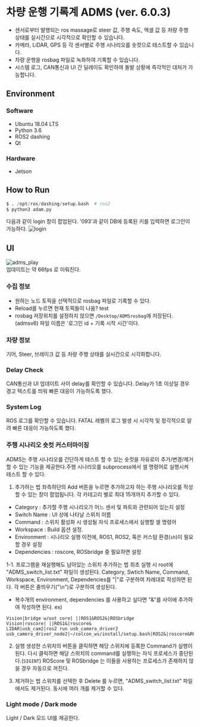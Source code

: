 # 차량 운행 기록계 ADMS (ver. 6.0.3)

* 센서로부터 발행되는 ros massage로 steer 값, 주행 속도, 엑셀 값 등 차량 주행 상태를 실시간으로 시각적으로 확인할 수 있습니다.   
* 카메라, LiDAR, GPS 등 각 센서별로 주행 시나리오를 숏컷으로 테스트할 수 있습니다.   
* 차량 운행을 rosbag 파일로 녹화하여 기록할 수 있습니다.
* 시스템 로그, CAN통신과 UI 간 딜레이도 확인하여 돌발 상황에 즉각적인 대처가 가능합니다.

## Environment
### Software
* Ubuntu 18.04 LTS
* Python 3.6
* ROS2 dashing
* Qt
### Hardware
* Jetson

## How to Run
```python
$ . /opt/ros/dashing/setup.bash  # ros2
$ python3 adam.py
```
다음과 같이 login 창이 팝업된다. '093'과 같이 DB에 등록된 키를 입력하면 로그인이 가능하다.
![login](https://github.com/DGIST-ARTIV/ARTIV-ADAM/assets/48004826/79fd081c-b79c-405e-af09-a5def2815568)

## UI
![adms_play](https://github.com/DGIST-ARTIV/ARTIV-ADAM/assets/48004826/9661c71f-14d8-46dd-9e60-7925db403846)  
업데이트는 약 66fps 로 이뤄진다.

### 수집 정보
* 원하는 노드 토픽을 선택적으로 rosbag 파일로 기록할 수 있다.
* Reload를 누르면 현재 토픽들이 나옴? test
* rosbag 저장위치를 설정하지 않으면 `/Desktop/ADMSrosbag`에 저장된다. (admsv6) 파일 이름은 '로그인 id + 기록 시작 시간'이다.

### 차량 정보
기어, Steer, 브레이크 값 등 차량 주행 상태를 실시간으로 시각화합니다.

### Delay Check
CAN통신과 UI 업데이트 사이 delay를 확인할 수 있습니다. Delay가 1초 이상일 경우 경고 텍스트를 띄워 빠른 대응이 가능하도록 했다.

### System Log
ROS 로그를 확인할 수 있습니다. FATAL 레벨의 로그 발생 시 시각적 및 청각적으로 알려 빠른 대응이 가능하도록 했다.

### 주행 시나리오 숏컷 커스터마이징
ADMS는 주행 시나리오를 간단하게 테스트 할 수 있는 숏컷을 자유로이 추가/변경/제거할 수 있는 기능을 제공한다.주행 시나리오를 subprocess에서 셀 명령어로 실행시켜 테스트 할 수 있다.
1. 추가하는 법
좌측하단의 Add 버튼을 누르면 추가하고자 하는 주행 시나리오를 작성할 수 있는 창이 팝업됩니다. 각 카테고리 별로 최대 15개까지 추가할 수 있다.
* Category : 추가할 주행 시나리오가 어느 센서 및 파트와 관련되어 있는지 설정
* Switch Name : UI 상에 나타날 스위치 이름
* Command : 스위치 활성화 시 생성될 자식 프로세스에서 실행할 셀 명령어
* Workspace : Build 옵션 설정.
* Environment : 시나리오 실행 이전에, ROS1, ROS2, 혹은 커스텀 환경(`sh`)이 필요할 경우 설정
* Dependencies : roscore, ROSbridge 중 필요하면 설정

1-1. 프로그램을 재실행해도 남아있는 스위치 추가하는 법
최초 실행 시 root에 "ADMS_switch_list.txt" 파일이 생성된다. Category, Swtich Name, Command, Workspace, Environment, Dependencies를 "|"로 구분하여 차례대로 작성하면 된다. 각 버튼은 줄띄우기("\n")로 구분하여 생성된다.
* 복수개의 environment, dependencies 를 사용하고 싶다면 "&"를 사이에 추가하여 작성하면 된다.
ex)  
```
Vision|bridge w/out core| ||ROS1&ROS2&|ROSbridge
Vision|roscore| ||ROS1&|roscore&
LIDAR|usb_cam2|ros2 run usb_camera_driver2 usb_camera_driver_node2|~/colcon_ws/install/setup.bash|ROS2&|roscore&ROSbridge
```

2. 실행
생성한 스위치의 버튼을 클릭하면 해당 스위치에 등록한 Command가 실행이 된다. 다시 클릭하면 해당 스위치의 command를 실행하는 자식 프로세스가 중단된다.(`SIGINT`) ROScore 및 ROSbridge 는 이들을 사용하는 프로세스가 존재하지 않을 경우 자동으로 꺼진다.

3. 제거하는 법
스위치를 선택한 후 Delete 를 누르면, "ADMS_switch_list.txt" 파일에서도 제거된다. 동시에 여러 개를 제거할 수 있다.

### Light mode / Dark mode
Light / Dark 모드 UI를 제공한다.
